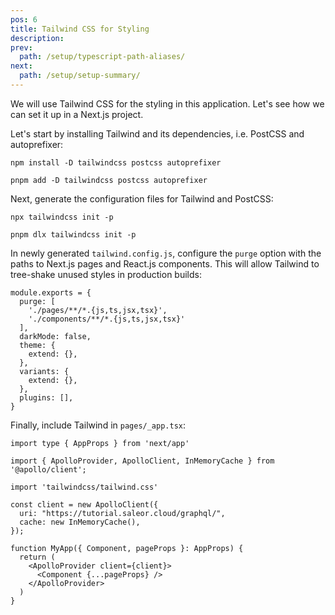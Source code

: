 ```yaml
---
pos: 6
title: Tailwind CSS for Styling 
description:
prev:
  path: /setup/typescript-path-aliases/
next:
  path: /setup/setup-summary/
---
```


We will use Tailwind CSS for the styling in this application. Let's see how we can set it up in a Next.js project.

Let's start by installing Tailwind and its dependencies, i.e. PostCSS and autoprefixer:

```
npm install -D tailwindcss postcss autoprefixer
```

```
pnpm add -D tailwindcss postcss autoprefixer
```

Next, generate the configuration files for Tailwind and PostCSS:

```
npx tailwindcss init -p
```
```
pnpm dlx tailwindcss init -p
```

In newly generated `tailwind.config.js`, configure the `purge` option with the paths to Next.js pages and React.js components. This will allow Tailwind to tree-shake unused styles in production builds:

```js{3,4}
module.exports = {
  purge: [
    './pages/**/*.{js,ts,jsx,tsx}', 
    './components/**/*.{js,ts,jsx,tsx}'
  ],
  darkMode: false, 
  theme: {
    extend: {},
  },
  variants: {
    extend: {},
  },
  plugins: [],
}
```

Finally, include Tailwind in `pages/_app.tsx`:

```tsx{5}
import type { AppProps } from 'next/app'

import { ApolloProvider, ApolloClient, InMemoryCache } from '@apollo/client';

import 'tailwindcss/tailwind.css'

const client = new ApolloClient({
  uri: "https://tutorial.saleor.cloud/graphql/",
  cache: new InMemoryCache(),
});

function MyApp({ Component, pageProps }: AppProps) {
  return (
    <ApolloProvider client={client}>
      <Component {...pageProps} />
    </ApolloProvider>
  )
}
```